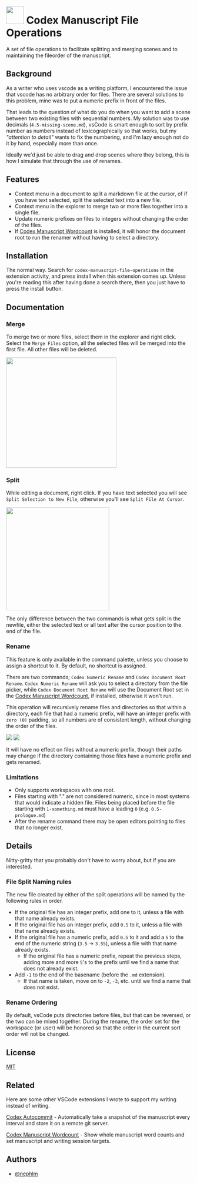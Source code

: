 
# <img src="https://raw.githubusercontent.com/nephlm/codex-manuscript-file-operations/main/logo_512.png" width=48px> Codex Manuscript File Operations

A set of file operations to facilitate splitting and merging scenes and to maintaining the fileorder of the manuscript.

## Background

As a writer who uses vscode as a writing platform, I encountered the issue that vscode has no arbitrary order for files.  There are several solutions to this problem, mine was to put a numeric prefix in front of the files.  

That leads to the question of what do you do when you want to add a scene between two existing files with sequential numbers.  My solution was to use decimals (`4.5-missing-scene.md`), vsCode is smart enough to sort by prefix number as numbers instead of lexicographically so that works, but my *"attention to detail"* wants to fix the numbering, and I'm lazy enough not do it by hand, especially more than once.

Ideally we'd just be able to drag and drop scenes where they belong, this is how I simulate that through the use of renames.

## Features

- Context menu in a document to split a markdown file at the cursor, of if you have text selected, split the selected text into a new file.
- Context menu in the explorer to merge two or more files together into a single file.
- Update numeric prefixes on files to integers without changing the order of the files.
- If [Codex Manuscript Wordcount](https://marketplace.visualstudio.com/items?itemName=ZenBrewismBooks.codex-manuscript-wordcount) is installed, it will honor the document root to run the renamer without having to select a directory.

## Installation

The normal way.  Search for `codex-manuscript-file-operations` 
in the extension activity, and press install when
this extension comes up.
Unless you're reading this after having done a
search there, then you just have to press the install
button.

## Documentation

### Merge

To merge two or more files, select them in the explorer and right click.  Select the `Merge Files` option, all the selected files will be merged into the first file.  All other files will be deleted.

<img src="https://raw.githubusercontent.com/nephlm/codex-manuscript-file-operations/main/merge-menu-image.png" width=300px>

### Split

While editing a document, right click.  If you have text selected you will see `Split Selection to New File`, otherwise you'll see `Split File At Cursor`.  

<img src="https://raw.githubusercontent.com/nephlm/codex-manuscript-file-operations/main/split-menu-image.png" width=280px>

The only difference between the two commands is what gets split in the newfile, either the selected text or all text after the cursor position to the end of the file.

### Rename

This feature is only available in the command palette, unless you choose to assign a shortcut to it.  By default, no shortcut is assigned.

There are two commands; `Codex Numeric Rename` and `Codex Document Root Rename`.  `Codex Numeric Rename` will ask you to select a directory from the file picker, while `Codex Document Root Rename` will use the Document Root set in the [Codex Manuscript Wordcount](https://marketplace.visualstudio.com/items?itemName=ZenBrewismBooks.codex-manuscript-wordcount), if installed, otherwise it won't run.  

This operation will recursively rename files and directories so that within a directory, each file that had a numeric prefix, will have an integer prefix with `zero (0)` padding, so all numbers are of consistent length, without changing the order of the files.

<img src="https://raw.githubusercontent.com/nephlm/codex-manuscript-file-operations/main/before.png">
<img src="https://raw.githubusercontent.com/nephlm/codex-manuscript-file-operations/main/after.png">

It will have no effect on files without a numeric prefix, though their paths may change if the directory containing those files have a numeric prefix and gets renamed.  

### Limitations

- Only supports workspaces with one root.
- Files starting with "." are not considered numeric, since in most systems that would indicate a hidden file.  Files being placed before the file starting with `1-something.md` must have a leading `0` (e.g. `0.5-prologue.md`)
- After the rename command there may be open editors pointing to files that no longer exist.

## Details

Nitty-gritty that you probably don't have to worry about, but if you are interested.

### File Split Naming rules

The new file created by either of the split operations will be named by the following rules in order.

- If the original file has an integer prefix, add one to it, unless a file with that name already exists.
- If the original file has an integer prefix, add `0.5` to it, unless a file with that name already exists.
- If the original file has a numeric prefix, add `0.5` to it and add a `5` to the end of the numeric string (`3.5` -> `3.55`), unless a file with that name already exists.
  - If the original file has a numeric prefix, repeat the previous steps, adding more and more `5`'s to the prefix until we find a name that does not already exist.
- Add `-1` to the end of the basename (before the `.md` extension).
  - If that name is taken, move on to `-2`, `-3`, etc. until we find a name that does not exist.  

### Rename Ordering

By default, vsCode puts directories before files, but that can be reversed, or the two can be mixed together.  During the rename, the order set for the workspace (or user) will be honored so that the order in the current sort order will not be changed.

## License

[MIT](https://choosealicense.com/licenses/mit/)

## Related

Here are some other VSCode extensions I wrote to support my
writing instead of writing.

[Codex Autocommit](https://marketplace.visualstudio.com/items?itemName=ZenBrewismBooks.codex-autocommit&ssr=false#overview) -
Automatically take a snapshot of the manuscript every interval and store it on a remote git server.

[Codex Manuscript Wordcount](https://marketplace.visualstudio.com/items?itemName=ZenBrewismBooks.codex-manuscript-wordcount) - Show whole manuscript word counts and set manuscript and writing session targets.

## Authors

- [@nephlm](https://www.github.com/nephlm)
